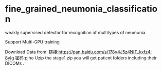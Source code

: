 # fine_grained_neumonia_classification

weakly supervised detector for recognition of multitypes of neumonia

Support Multi-GPU training 

Download Data from:
链接:https://pan.baidu.com/s/178v4J5z4NIT_kxfz4-8yIg  密码:pjho
Uzip the stage1.zip you will get patient folders including their DICOMs .


